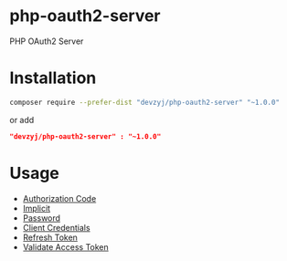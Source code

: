 # php-oauth2-server
PHP OAuth2 Server


# Installation

```bash
composer require --prefer-dist "devzyj/php-oauth2-server" "~1.0.0"
```

or add

```json
"devzyj/php-oauth2-server" : "~1.0.0"
```


# Usage

- [Authorization Code](docs/authorization_code.md)
- [Implicit](https://github.com/devzyj/php-oauth2-server/docs/implicit.md)
- [Password](https://github.com/devzyj/php-oauth2-server/docs/password.md)
- [Client Credentials](https://github.com/devzyj/php-oauth2-server/docs/client_credentials.md)
- [Refresh Token](https://github.com/devzyj/php-oauth2-server/docs/refresh_token.md)
- [Validate Access Token](https://github.com/devzyj/php-oauth2-server/docs/validate_access_token.md)